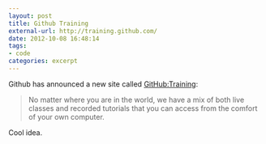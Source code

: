 ```yaml
---
layout: post
title: Github Training
external-url: http://training.github.com/
date: 2012-10-08 16:48:14
tags:
- code
categories: excerpt
---
```

Github has announced a new site called [GitHub:Training](http://training.github.com/): 

> No matter where you are in the world, we have a mix of both live classes and recorded tutorials that you can access from the comfort of your own computer.

Cool idea.
